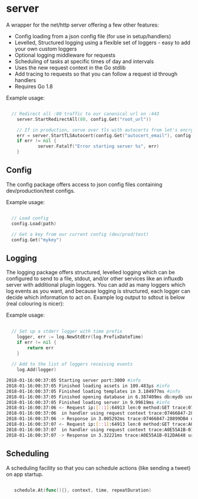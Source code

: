 # server
A wrapper for the net/http server offering a few other features:

* Config loading from a json config file (for use in setup/handlers)
* Levelled, Structured logging using a flexible set of loggers - easy to add your own custom loggers 
* Optional logging middleware for requests
* Scheduling of tasks at specific times of day and intervals
* Uses the new request context in the Go stdlib
* Add tracing to requests so that you can follow a request id through handlers
* Requires Go 1.8

Example usage:

```go

  // Redirect all :80 traffic to our canonical url on :443
	server.StartRedirectAll(80, config.Get("root_url"))

	// If in production, serve over tls with autocerts from let's encrypt
	err = server.StartTLSAutocert(config.Get("autocert_email"), config.Get("autocert_domains"))
	if err != nil {
			server.Fatalf("Error starting server %s", err)
	}

```

## Config 

The config package offers access to json config files containing dev/production/test configs. 

Example usage:

```go

  // Load config
  config.Load(path)

  // Get a key from our current config (dev/prod/test)
  config.Get("mykey")

```

## Logging

The logging package offers structured, levelled logging which can be configured to send to a file, stdout, and/or other services like an influxdb server with additional plugin loggers. You can add as many loggers which log events as you want, and because logging is structured, each logger can decide which information to act on. Example log output to sdtout is below (real colouring is nicer):

Example usage:

```go
  
  // Set up a stderr logger with time prefix
	logger, err := log.NewStdErr(log.PrefixDateTime)
	if err != nil {
		return err
	}
  
  // Add to the list of loggers receiving events
	log.Add(logger)

```

```bash
2018-01-16:00:37:05 Starting server port:3000 #info 
2018-01-16:00:37:05 Finished loading assets in 109.483µs #info 
2018-01-16:00:37:05 Finished loading templates in 3.184977ms #info 
2018-01-16:00:37:05 Finished opening database in 6.387409ms db:mydb user:myuser #info 
2018-01-16:00:37:05 Finished loading server in 9.99619ms #info 
2018-01-16:00:37:06 <- Request ip:[::1]:64913 len:0 method:GET trace:07466847-28899DB4 url:/ #info 
2018-01-16:00:37:06  in handler using request context trace:07466847-28899DB4 #info 
2018-01-16:00:37:06 -> Response in 3.005292ms trace:07466847-28899DB4 url:/ #info 
2018-01-16:00:37:07 <- Request ip:[::1]:64913 len:0 method:GET trace:A0E55A1B-012DA648 url:/ #info 
2018-01-16:00:37:07  in handler using request context trace:A0E55A1B-012DA648 #info 
2018-01-16:00:37:07 -> Response in 3.32221ms trace:A0E55A1B-012DA648 url:/ #info 
```

## Scheduling

A scheduling facility so that you can schedule actions (like sending a tweet) on app startup. 

```go 
  
   schedule.At(func(){}, context, time, repeatDuration)

```

